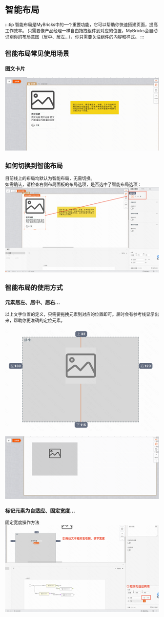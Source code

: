# 智能布局

:::tip
智能布局是MyBricks中的一个重要功能，它可以帮助你快速搭建页面，提高工作效率。
只需要像产品经理一样自由拖拽组件到对应的位置，MyBricks会自动识别你的布局意图（居中、居左…），你只需要关注组件的内容和样式。
:::

## 智能布局常见使用场景
### 图文卡片
![alt text](<img/2024-03-07 16.24.29.gif>)

## 如何切换到智能布局
目前线上的布局均默认为智能布局，无需切换。   
如需确认，请检查右侧布局面板的布局选项，是否选中了智能布局选项：
![alt text](img/image.png)

## 智能布局的使用方式
### 元素居左、居中、居右…
以上文字位置的定义，只需要拖拽元素到对应的位置即可。届时会有参考线显示出来，帮助你更准确的定位元素。
![alt text](img/image-1.png)

![alt text](<img/2024-03-07 16.40.58.gif>)

### 标记元素为自适应、固定宽度…
固定宽度操作方法
![alt text](img/image-2.png)


